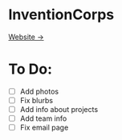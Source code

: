 # InventionCorps

[Website →](https://amadrzyk.github.io/InventionCorps/)


# To Do: 
- [ ] Add photos
- [ ] Fix blurbs
- [ ] Add info about projects
- [ ] Add team info
- [ ] Fix email page 
